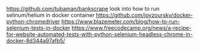 https://github.com/tubaman/bankscrape
look into how to run selinum/helium in docker container
https://github.com/joyzoursky/docker-python-chromedriver
https://www.blazemeter.com/blog/how-to-run-selenium-tests-in-docker
https://www.freecodecamp.org/news/a-recipe-for-website-automated-tests-with-python-selenium-headless-chrome-in-docker-8d344a97afb5/
